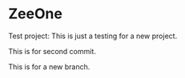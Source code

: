 # ZeeOne
Test project: This is just a testing for a new project.

This is for second commit.

This is for a new branch.
